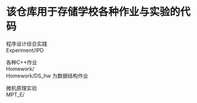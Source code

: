 # 该仓库用于存储学校各种作业与实验的代码  

程序设计综合实践  
Experiment/IPD  
  
各种C++作业  
Homework/  
Homework/DS_hw 为数据结构作业  

微机原理实验  
MPT_E/  
  
  
